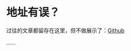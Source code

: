 # 地址有误？

过往的文章都留存在这里，但不做展示了：[Github](https://github.com/xiaoler/0x1.im/blob/master/src/archives)

……
